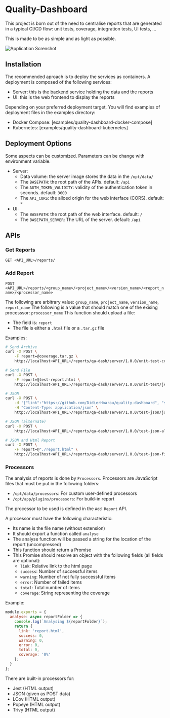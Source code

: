 # Quality-Dashboard

This project is born out of the need to centralise reports that are generated in a typical CI/CD flow: unit tests, coverage, integration tests, UI tests, ...

This is made to be as simple and as light as possible.

![Application Screnshot](https://github.com/DidierHoarau/quality-dashboard/raw/master/_dev_/img/screenshot.png 'Quality Dashboard Screenshot')

## Installation

The recommended aproach is to deploy the services as containers. A deployment is composed of the following services:

- Server: this is the backend service holding the data and the reports
- UI: this is the web frontend to display the reports

Depending on your preferred deployment target, You will find examples of deployment files in the examples directory:

- Docker Compose: [examples/quality-dashboard-docker-compose]
- Kubernetes: [examples/quality-dashboard-kubernetes]

## Deployment Options

Some aspects can be customized. Parameters can be change with environment variable.

- Server: 
  - Data volume: the server image stores the data in the `/opt/data/`
  - The `BASEPATH`: the root path of the APIs. default: `/api`
  - The `AUTH_TOKEN_VALIDITY`: validity of the authentication token in seconds. default: `3600`
  - The `API_CORS`: the alloed origin for the web interface (CORS). default: `*`
- UI:
  - The `BASEPATH`: the root path of the web interface. default: `/`
  - The `BASEPATH_SERVER`: The URL of the server. default: `/api`


## APIs

### Get Reports

`GET <API_URL>/reports/`

### Add Report

`POST <API_URL>/reports/<group_name>/<project_name>/<version_name>/<report_name>/<processor_name>`

The following are arbitrary value: `group_name`, `project_name`, `version_name`, `report_name`
The following is a value that should match one of the exising processsor: `processor_name`
This function should upload a file:

- The field is: `report`
- The file is either a `.html` file or a `.tar.gz` file

Examples:

```bash
# Send Archive
curl -X POST \
    -F report=@coverage.tar.gz \
    http://localhost<API_URL>/reports/qa-dash/server/1.0.0/unit-test-coverage/lcov-coverage

# Send File
curl -X POST \
    -F report=@test-report.html \
    http://localhost<API_URL>/reports/qa-dash/server/1.0.0/unit-test/jest-html-reporter

# JSON
curl -X POST \
    -d '{"link":"https://github.com/DidierHoarau/quality-dashboard", "success": 10, "error": 9, "warning": 8, "total": 27, "coverage": 80 }' \
    -H "Content-Type: application/json" \
    http://localhost<API_URL>/reports/qa-dash/server/1.0.0/test-json/json

# JSON (alternate)
curl -X POST \
    http://localhost<API_URL>/reports/qa-dash/server/1.0.0/test-json-alt/json?data_json=%7B\"success\"%3A10,\"error\"%3A9,\"warning\"%3A8,\"total\"%3A27,\"coverage\"%3A80%7D

# JSON and Html Report
curl -X POST \
    -F report=@"./report.html" \
    http://localhost<API_URL>/reports/qa-dash/server/1.0.0/test-json-file/json?data_json=%7B\"success\"%3A10,\"error\"%3A9,\"warning\"%3A8,\"total\"%3A27,\"coverage\"%3A80%7D


```

### Processors

The analysis of reports is done by `Processors`. Processors are JavaScript files that must be put in the following folders:

- `/opt/data/processors`: For custom user-defined processors
- `/opt/app/plugins/processors`: For build-in report

The processor to be used is defined in the `Add Report` API.

A processor must have the following characteristic:

- Its name is the file name (without extension)
- It should export a function called `analyse`
- The analyse function will be passed a string for the location of the report (uncompressed)
- This function should return a Promise
- This Promise should resolve an object with the following fields (all fields are optional):
  - `link`: Relative link to the html page
  - `success`: Number of successful items
  - `warning`: Number of not fully successful items
  - `error`: Number of failed items
  - `total`: Total number of items
  - `coverage`: String representing the coverage

Example:

```javascript
module.exports = {
  analyse: async reportFolder => {
    console.log(`Analysing ${reportFolder}`);
    return {
      link: 'report.html',
      success: 0,
      warning: 0,
      error: 0,
      total: 0,
      coverage: '0%'
    };
  }
};
```

There are built-in processors for:
- Jest (HTML output)
- JSON (given as POST data)
- LCov (HTML output)
- Popeye (HTML output)
- Trivy (HTML output)
